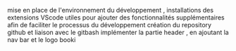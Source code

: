 mise en place de l'environnement du développement , installations des extensions VScode utiles pour ajouter des fonctionnalités supplémentaires afin de faciliter le processus du développement 
création du repository github et liaison avec le gitbash 
implémenter la partie header , en ajoutant la nav bar et le logo booki 
